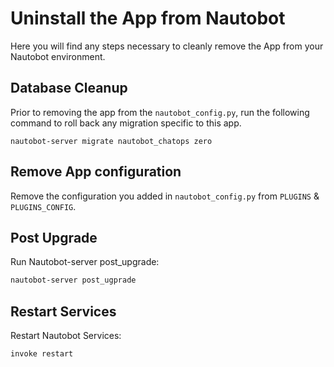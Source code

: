 # Uninstall the App from Nautobot

Here you will find any steps necessary to cleanly remove the App from your Nautobot environment.

## Database Cleanup

Prior to removing the app from the `nautobot_config.py`, run the following command to roll back any migration specific to this app.

```shell
nautobot-server migrate nautobot_chatops zero
```

## Remove App configuration

Remove the configuration you added in `nautobot_config.py` from `PLUGINS` & `PLUGINS_CONFIG`.

## Post Upgrade

Run Nautobot-server post_upgrade:

```bash
nautobot-server post_ugprade
```

## Restart Services

Restart Nautobot Services:

```
invoke restart
```
